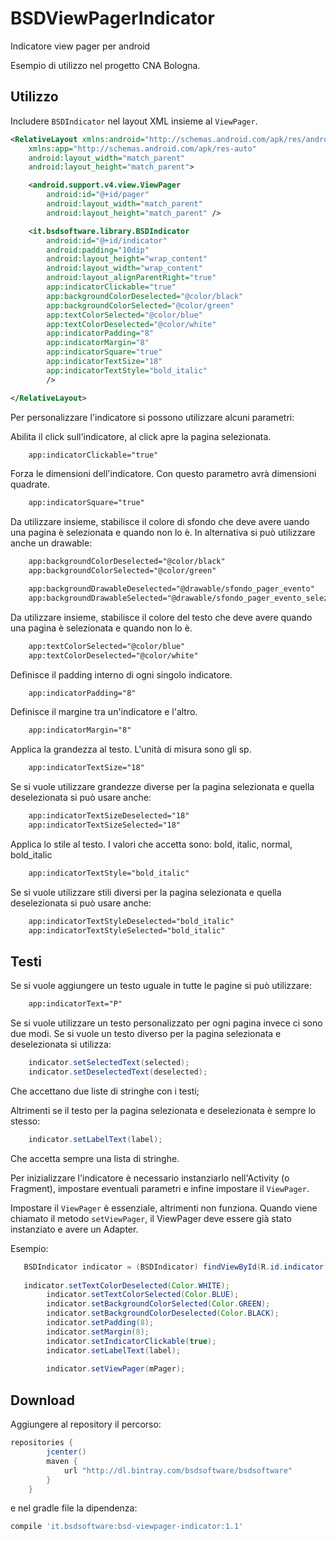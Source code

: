 BSDViewPagerIndicator
==========================

Indicatore view pager per android

Esempio di utilizzo nel progetto CNA Bologna.

Utilizzo
-----

Includere `BSDIndicator` nel layout XML insieme al `ViewPager`.

```xml
<RelativeLayout xmlns:android="http://schemas.android.com/apk/res/android"
    xmlns:app="http://schemas.android.com/apk/res-auto"
    android:layout_width="match_parent"
    android:layout_height="match_parent">

    <android.support.v4.view.ViewPager
        android:id="@+id/pager"
        android:layout_width="match_parent"
        android:layout_height="match_parent" />

    <it.bsdsoftware.library.BSDIndicator
        android:id="@+id/indicator"
        android:padding="10dip"
        android:layout_height="wrap_content"
        android:layout_width="wrap_content"
        android:layout_alignParentRight="true"
        app:indicatorClickable="true"
        app:backgroundColorDeselected="@color/black"
        app:backgroundColorSelected="@color/green"
        app:textColorSelected="@color/blue"
        app:textColorDeselected="@color/white"
        app:indicatorPadding="8"
        app:indicatorMargin="8"
        app:indicatorSquare="true"
        app:indicatorTextSize="18"
        app:indicatorTextStyle="bold_italic"
        />

</RelativeLayout>
```

Per personalizzare l'indicatore si possono utilizzare alcuni parametri:

Abilita il click sull'indicatore, al click apre la pagina selezionata. 
```xml
    app:indicatorClickable="true"
```
Forza le dimensioni dell'indicatore. Con questo parametro avrà dimensioni quadrate.
```xml
    app:indicatorSquare="true"
```
Da utilizzare insieme, stabilisce il colore di sfondo che deve avere uando una pagina è selezionata e quando non lo è.
In alternativa si può utilizzare anche un drawable:
```xml
    app:backgroundColorDeselected="@color/black"
    app:backgroundColorSelected="@color/green"
```
```xml
    app:backgroundDrawableDeselected="@drawable/sfondo_pager_evento"
    app:backgroundDrawableSelected="@drawable/sfondo_pager_evento_selezionato"
```
Da utilizzare insieme, stabilisce il colore del testo che deve avere quando una pagina è selezionata e quando non lo è.
```xml
    app:textColorSelected="@color/blue"
    app:textColorDeselected="@color/white"
```
Definisce il padding interno di ogni singolo indicatore.
```xml
    app:indicatorPadding="8"
```

Definisce il margine tra un'indicatore e l'altro.
```xml
    app:indicatorMargin="8"
```
Applica la grandezza al testo. L'unità di misura sono gli sp.
```xml
    app:indicatorTextSize="18"
```
 Se si vuole utilizzare grandezze diverse per la pagina selezionata e quella deselezionata si può usare anche:
```xml
    app:indicatorTextSizeDeselected="18"
    app:indicatorTextSizeSelected="18"
```
Applica lo stile al testo. I valori che accetta sono:
bold, italic, normal, bold_italic
```xml
    app:indicatorTextStyle="bold_italic"
```
Se si vuole utilizzare stili diversi per la pagina selezionata e quella deselezionata si può usare anche:
```xml
    app:indicatorTextStyleDeselected="bold_italic"
    app:indicatorTextStyleSelected="bold_italic"
```
Testi
--
Se si vuole aggiungere un testo uguale in tutte le pagine si può utilizzare:
```xml
    app:indicatorText="P"
```

Se si vuole utilizzare un testo personalizzato per ogni pagina invece ci sono due modi. 
Se si vuole un testo diverso per la pagina selezionata e deselezionata si utilizza:

```java
    indicator.setSelectedText(selected);
    indicator.setDeselectedText(deselected);
```
Che accettano due liste di stringhe con i testi;

Altrimenti se il testo per la pagina selezionata e deselezionata è sempre lo stesso:
```java
    indicator.setLabelText(label);
```
Che accetta sempre una lista di stringhe.


Per inizializzare l'indicatore è necessario instanziarlo nell'Activity (o Fragment), impostare eventuali parametri e infine impostare il `ViewPager`.

Impostare il `ViewPager` è essenziale, altrimenti non funziona. 
Quando viene chiamato il metodo `setViewPager`, il ViewPager deve essere già stato instanziato e avere un Adapter.

Esempio:
```java
   BSDIndicator indicator = (BSDIndicator) findViewById(R.id.indicator);
   
   indicator.setTextColorDeselected(Color.WHITE);
        indicator.setTextColorSelected(Color.BLUE);
        indicator.setBackgroundColorSelected(Color.GREEN);
        indicator.setBackgroundColorDeselected(Color.BLACK);
        indicator.setPadding(8);
        indicator.setMargin(8);
        indicator.setIndicatorClickable(true);
        indicator.setLabelText(label);
        
        indicator.setViewPager(mPager);
```


Download
--------

Aggiungere al repository il percorso:
```groovy
repositories {
        jcenter()
        maven {
            url "http://dl.bintray.com/bsdsoftware/bsdsoftware"
        }
    }
```
e nel gradle file la dipendenza:
```groovy
compile 'it.bsdsoftware:bsd-viewpager-indicator:1.1'
```


